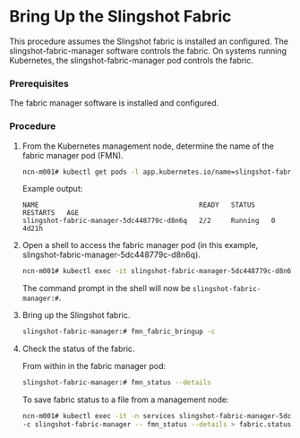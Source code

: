 # Bring Up the Slingshot Fabric

This procedure assumes the Slingshot fabric is installed an configured. The slingshot-fabric-manager software controls the fabric. On systems running Kubernetes, the slingshot-fabric-manager pod controls the fabric. 

### Prerequisites

The fabric manager software is installed and configured.

### Procedure

1.  From the Kubernetes management node, determine the name of the fabric manager pod \(FMN\).

    ```bash
    ncn-m001# kubectl get pods -l app.kubernetes.io/name=slingshot-fabric-manager -n services
    ```

    Example output:

    ```
    NAME                                        READY   STATUS    RESTARTS   AGE
    slingshot-fabric-manager-5dc448779c-d8n6q   2/2     Running   0          4d21h
    ```

2.  Open a shell to access the fabric manager pod \(in this example, slingshot-fabric-manager-5dc448779c-d8n6q\).

    ```bash
    ncn-m001# kubectl exec -it slingshot-fabric-manager-5dc448779c-d8n6q -n services -- /bin/bash
    ```

    The command prompt in the shell will now be `slingshot-fabric-manager:#`.

3. Bring up the Slingshot fabric.

   ```bash
   slingshot-fabric-manager:# fmn_fabric_bringup -c
   ```

4.  Check the status of the fabric.

    From within in the fabric manager pod:

    ```bash
    slingshot-fabric-manager:# fmn_status --details
    ```

    To save fabric status to a file from a management node:

    ```bash
    ncn-m001# kubectl exec -it -n services slingshot-fabric-manager-5dc448779c-d8n6q \
    -c slingshot-fabric-manager -- fmn_status --details > fabric.status
    ```

